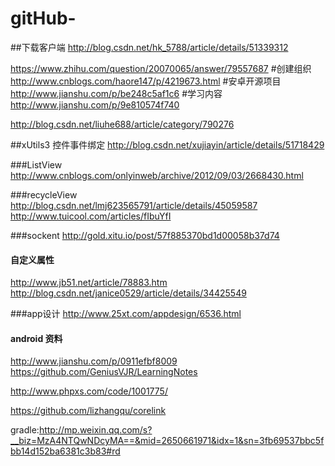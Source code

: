 # gitHub-

##下载客户端
http://blog.csdn.net/hk_5788/article/details/51339312

https://www.zhihu.com/question/20070065/answer/79557687
#创建组织
http://www.cnblogs.com/haore147/p/4219673.html
#安卓开源项目
http://www.jianshu.com/p/be248c5af1c6
#学习内容
http://www.jianshu.com/p/9e810574f740

http://blog.csdn.net/liuhe688/article/category/790276

##xUtils3 控件事件绑定
http://blog.csdn.net/xujiayin/article/details/51718429

###ListView 
http://www.cnblogs.com/onlyinweb/archive/2012/09/03/2668430.html

###recycleView
http://blog.csdn.net/lmj623565791/article/details/45059587
http://www.tuicool.com/articles/fIbuYfI

###sockent
http://gold.xitu.io/post/57f885370bd1d00058b37d74

#### 自定义属性
http://www.jb51.net/article/78883.htm
http://blog.csdn.net/janice0529/article/details/34425549

###app设计
http://www.25xt.com/appdesign/6536.html

#### android 资料
http://www.jianshu.com/p/0911efbf8009
https://github.com/GeniusVJR/LearningNotes

http://www.phpxs.com/code/1001775/

https://github.com/lizhangqu/corelink

gradle:http://mp.weixin.qq.com/s?__biz=MzA4NTQwNDcyMA==&mid=2650661971&idx=1&sn=3fb69537bbc5fbb14d152ba6381c3b83#rd
